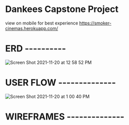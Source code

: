 # Dankees Capstone Project


view on mobile for best experience
https://smoker-cinemas.herokuapp.com/

# ERD ----------

![Screen Shot 2021-11-20 at 12 58 52 PM](https://user-images.githubusercontent.com/63202540/142736528-f7f6209a-b061-4152-a3b0-295c4fd5c76c.png)

# USER FLOW --------------

![Screen Shot 2021-11-20 at 1 00 40 PM](https://user-images.githubusercontent.com/63202540/142736553-de52f447-3202-4442-817f-39f3b2a0e6dc.png)

# WIREFRAMES --------------

